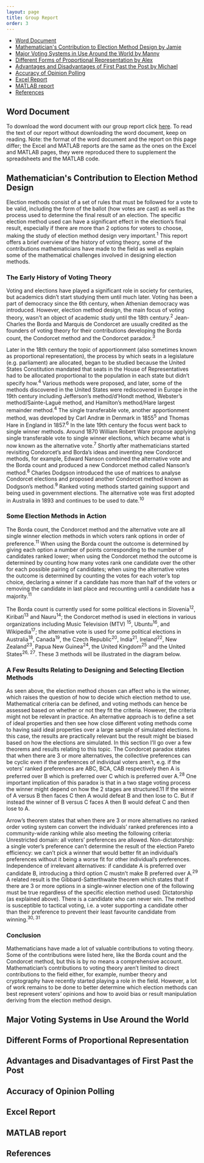 ```yaml
---
layout: page
title: Group Report
order: 3
---
```


- [Word Document](#word-document)
- [Mathematician's Contribution to Election Method Design by Jamie](#mathematicians-contribution-to-election-method-design)
- [Major Voting Systems in Use Around the World by Manny](#major-voting-systems-in-use-around-the-world) 
- [Different Forms of Proportional Representation by Alex](#different-forms-of-proportional-representation)
- [Advantages and Disadvantages of First Past the Post by Michael](#advantages-and-disadvantages-of-first-past-the-post)
- [Accuracy of Opinion Polling](#accuracy-of-opinion-polling)
- [Excel Report](#excel-report)
- [MATLAB report](#matlab-report)
- [References](#references)

## Word Document 

To download the word document with our group report click [here](https://github.com/jamiecayley/MAT1041/raw/gh-pages/files/group-report.docx). To read the text of our report without downloading the word document, keep on reading. Note: the format of the word document and the report on this page differ; the Excel and MATLAB reports are the same as the ones on the Excel and MATLAB pages, they were reproduced there to supplement the spreadsheets and the MATLAB code.  

## Mathematician's Contribution to Election Method Design 

Election methods consist of a set of rules that must be followed for a vote to be valid, including the form of the ballot (how votes are cast) as well as the process used to determine the final result of an election. The specific election method used can have a significant effect in the election’s final result, especially if there are more than 2 options for voters to choose, making the study of election method design very important.<sup>1</sup> This report offers a brief overview of the history of voting theory, some of the contributions mathematicians have made to the field as well as explain some of the mathematical challenges involved in designing election methods. 

### The Early History of Voting Theory 
Voting and elections have played a significant role in society for centuries, but academics didn’t start studying them until much later. Voting has been a part of democracy since the 6th century, when Athenian democracy was introduced. However, election method design, the main focus of voting theory, wasn’t an object of academic study until the 18th century.<sup>2</sup> Jean-Charles the Borda and Marquis de Condorcet are usually credited as the founders of voting theory for their contributions developing the Borda count, the Condorcet method and the Condorcet paradox.<sup>3</sup>

Later in the 18th century the topic of apportionment (also sometimes known as proportional representation), the process by which seats in a legislature (e.g. parliament) are allocated, began to be studied because the United States Constitution mandated that seats in the House of Representatives had to be allocated proportional to the population in each state but didn’t specify how.<sup>4</sup> Various methods were proposed, and later, some of the methods discovered in the United States were rediscovered in Europe in the 19th century including Jefferson’s method/d’Hondt method, Webster’s method/Sainte-Laguë method, and Hamilton’s method/Hare largest remainder method.<sup>4</sup> The single transferable vote, another apportionment method, was developed by Carl Andræ in Denmark in 1855<sup>5</sup> and Thomas Hare in England in 1857.<sup>6</sup> 
In the late 19th century the focus went back to single winner methods. Around 1870 William Robert Ware propose applying single transferable vote to single winner elections, which became what is now known as the alternative vote.<sup>7</sup> Shortly after mathematicians started revisiting Condorcet’s and Borda’s ideas and inventing new Condorcet methods, for example, Edward Nanson combined the alternative vote and the Borda count and produced a new Condorcet method called Nanson’s method.<sup>8</sup> Charles Dodgson introduced the use of matrices to analyse Condorcet elections and proposed another Condorcet method known as Dodgson’s method.<sup>9</sup> Ranked voting methods started gaining support and being used in government elections. The alternative vote was first adopted in Australia in 1893 and continues to be used to date.<sup>10</sup>  

### Some Election Methods in Action 

The Borda count, the Condorcet method and the alternative vote are all single winner election methods in which voters rank options in order of preference.<sup>11</sup> When using the Borda count the outcome is determined by giving each option a number of points corresponding to the number of candidates ranked lower; when using the Condorcet method the outcome is determined by counting how many votes rank one candidate over the other for each possible pairing of candidates; when using the alternative votes the outcome is determined by counting the votes for each voter’s top choice, declaring a winner if a candidate has more than half of the voters or removing the candidate in last place and recounting until a candidate has a majority.<sup>11</sup> 

The Borda count is currently used for some political elections in Slovenia<sup>12</sup>, Kiribati<sup>13</sup> and Nauru<sup>14</sup>; the Condorcet method is used in elections in various organizations including Music Television (MTV) <sup>15</sup>, Ubuntu<sup>16</sup>, and Wikipedia<sup>17</sup>; the alternative vote is used for some political elections in Australia<sup>18</sup>, Canada<sup>19</sup>, the Czech Republic<sup>20</sup>, India<sup>21</sup>, Ireland<sup>22</sup>, New Zealand<sup>23</sup>, Papua New Guinea<sup>24</sup>, the United Kingdom<sup>25</sup> and the United States<sup>26, 27</sup>. These 3 methods will be illustrated in the diagram below. 

### A Few Results Relating to Designing and Selecting Election Methods 

As seen above, the election method chosen can affect who is the winner, which raises the question of how to decide which election method to use. Mathematical criteria can be defined, and voting methods can hence be assessed based on whether or not they fit the criteria. However, the criteria might not be relevant in practice. An alternative approach is to define a set of ideal properties and then see how close different voting methods come to having said ideal properties over a large sample of simulated elections. In this case, the results are practically relevant but the result might be biased based on how the elections are simulated. In this section I’ll go over a few theorems and results relating to this topic. 
The Condorcet paradox states that when there are 3 or more alternatives, the collective preferences can be cyclic even if the preferences of individual voters aren’t, e.g. if the voters’ ranked preferences are ABC,  BCA, CAB  respectively then A is preferred over B which is preferred over C which is preferred over A.<sup>28</sup> One important implication of this paradox is that in a two stage voting process the winner might depend on how the 2 stages are structured.11 If the winner of A versus B then faces C then A would defeat B and then lose to C. But if instead the winner of B versus C faces A then B would defeat C and then lose to A. 

Arrow’s theorem states that when there are 3 or more alternatives no ranked order voting system can convert the individuals’ ranked preferences into a community-wide ranking while also meeting the following criteria: 
Unrestricted domain: all voters’ preferences are allowed.
Non-dictatorship: a single voter’s preference can’t determine the result of the election
Pareto efficiency: we can’t pick a winner that would better fit an individual’s preferences without it being a worse fit for other individual’s preferences. 
Independence of irrelevant alternatives: if candidate A is preferred over candidate B, introducing a third option  C mustn’t make B preferred over A.<sup>29</sup>
A related result is the Gibbard-Satterthwaite theorem which states that if there are 3 or more options in a single-winner election one of the following must be true regardless of the specific election method used: 
Dictatorship (as explained above). 
There is a candidate who can never win. 
The method is susceptible to tactical voting, i.e. a voter supporting a candidate other than their preference to prevent their least favourite candidate from winning.<sup>30, 31</sup>

### Conclusion

Mathematicians have made a lot of valuable contributions to voting theory. Some of the contributions were listed here, like the Borda count and the Condorcet method, but this is by no means a comprehensive account. Mathematician’s contributions to voting theory aren’t limited to direct contributions to the field either, for example, number theory and cryptography have recently started playing a role in the field. However, a lot of work remains to be done to better determine which election methods can best represent voters’ opinions and how to avoid bias or result manipulation deriving from the election method design. 

## Major Voting Systems in Use Around the World

## Different Forms of Proportional Representation 

## Advantages and Disadvantages of First Past the Post 

## Accuracy of Opinion Polling

## Excel Report

## MATLAB report

## References

